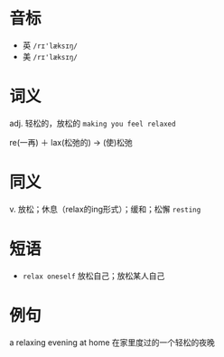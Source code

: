 # 音标

- 英 `/rɪ'læksɪŋ/`
- 美 `/rɪ'læksɪŋ/`

# 词义

adj. 轻松的，放松的
`making you feel relaxed`



re(一再) ＋ lax(松弛的) → (使)松弛

# 同义

v. 放松；休息（relax的ing形式）；缓和；松懈
`resting`

# 短语

- `relax oneself` 放松自己；放松某人自己

# 例句

a relaxing evening at home
在家里度过的一个轻松的夜晚


